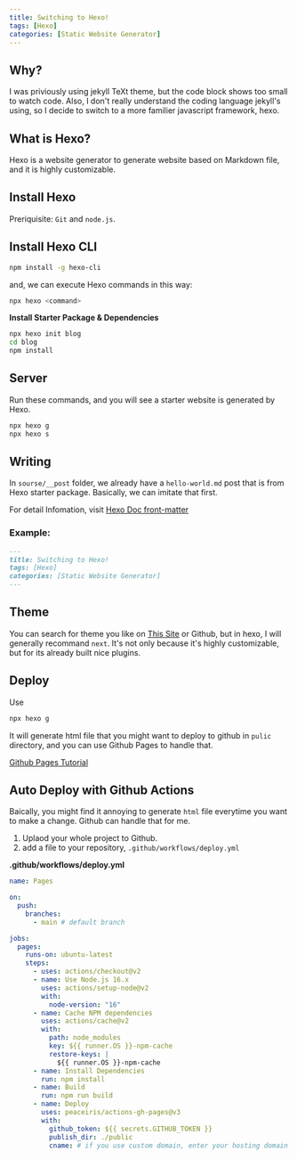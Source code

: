 ```yaml
---
title: Switching to Hexo!
tags: [Hexo]
categories: [Static Website Generator]
---
```


## Why?

I was priviously using jekyll TeXt theme, but the code block shows too small to watch code. Also, I don't really understand the coding
language jekyll's using, so I decide to switch to a more familier javascript framework, hexo.

## What is Hexo?

Hexo is a website generator to generate website based on Markdown file, and it is highly customizable.

## Install Hexo

Preriquisite: `Git` and `node.js`.

## Install Hexo CLI

```bash
npm install -g hexo-cli
```

and, we can execute Hexo commands in this way:

```bash
npx hexo <command>
```

**Install Starter Package & Dependencies**

```bash
npx hexo init blog
cd blog
npm install
```

## Server

Run these commands, and you will see a starter website is generated by Hexo.

```bash
npx hexo g
npx hexo s
```

## Writing

In `sourse/__post` folder, we already have a `hello-world.md` post that is from Hexo starter package. Basically, we can imitate that first.

For detail Infomation, visit [Hexo Doc front-matter](https://hexo.io/docs/front-matter)

### Example:

```md
---
title: Switching to Hexo!
tags: [Hexo]
categories: [Static Website Generator]
---
```

## Theme

You can search for theme you like on [This Site](https://hexo.io/themes/) or Github, but in hexo, I will generally recommand `next`. It's not only because it's highly customizable, but for its already built nice plugins.

## Deploy

Use

```bash
npx hexo g
```

It will generate html file that you might want to deploy to github in `pulic` directory, and you can use Github Pages to handle that.

[Github Pages Tutorial](https://pages.github.com/)

## Auto Deploy with Github Actions

Baically, you might find it annoying to generate `html` file everytime you want to make a change. Github can handle that for me.

1. Uplaod your whole project to Github.
2. add a file to your repository, `.github/workflows/deploy.yml`

**.github/workflows/deploy.yml**

```yml
name: Pages

on:
  push:
    branches:
      - main # default branch

jobs:
  pages:
    runs-on: ubuntu-latest
    steps:
      - uses: actions/checkout@v2
      - name: Use Node.js 16.x
        uses: actions/setup-node@v2
        with:
          node-version: "16"
      - name: Cache NPM dependencies
        uses: actions/cache@v2
        with:
          path: node_modules
          key: ${{ runner.OS }}-npm-cache
          restore-keys: |
            ${{ runner.OS }}-npm-cache
      - name: Install Dependencies
        run: npm install
      - name: Build
        run: npm run build
      - name: Deploy
        uses: peaceiris/actions-gh-pages@v3
        with:
          github_token: ${{ secrets.GITHUB_TOKEN }}
          publish_dir: ./public
          cname: # if you use custom domain, enter your hosting domain for this project.
```
